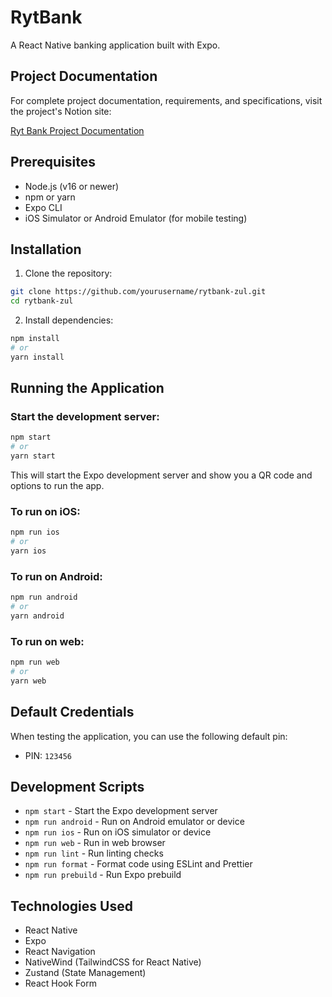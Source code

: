 # RytBank

A React Native banking application built with Expo.

## Project Documentation

For complete project documentation, requirements, and specifications, visit the project's Notion site:

[Ryt Bank Project Documentation](https://dented-surprise-5c0.notion.site/Ryt-Bank-Take-Home-1f3a73077ef48010a062f71ef3cffd1d)

## Prerequisites

- Node.js (v16 or newer)
- npm or yarn
- Expo CLI
- iOS Simulator or Android Emulator (for mobile testing)

## Installation

1. Clone the repository:
```bash
git clone https://github.com/yourusername/rytbank-zul.git
cd rytbank-zul
```

2. Install dependencies:
```bash
npm install
# or
yarn install
```

## Running the Application

### Start the development server:

```bash
npm start
# or
yarn start
```

This will start the Expo development server and show you a QR code and options to run the app.

### To run on iOS:

```bash
npm run ios
# or
yarn ios
```

### To run on Android:

```bash
npm run android
# or
yarn android
```

### To run on web:

```bash
npm run web
# or
yarn web
```

## Default Credentials

When testing the application, you can use the following default pin:

- PIN: `123456`

## Development Scripts

- `npm start` - Start the Expo development server
- `npm run android` - Run on Android emulator or device
- `npm run ios` - Run on iOS simulator or device
- `npm run web` - Run in web browser
- `npm run lint` - Run linting checks
- `npm run format` - Format code using ESLint and Prettier
- `npm run prebuild` - Run Expo prebuild

## Technologies Used

- React Native
- Expo
- React Navigation
- NativeWind (TailwindCSS for React Native)
- Zustand (State Management)
- React Hook Form 